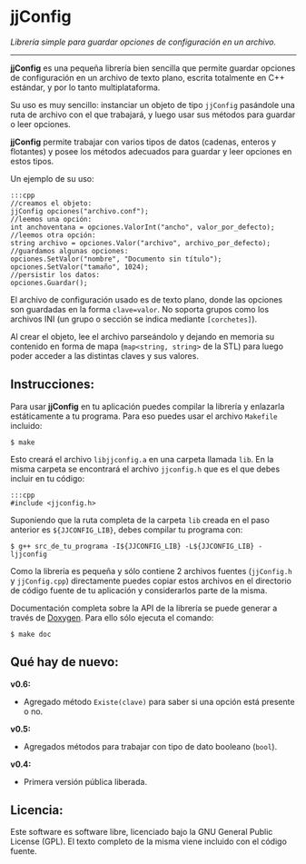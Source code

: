 jjConfig
========

_Librería simple para guardar opciones de configuración en un archivo._

---

**jjConfig** es una pequeña librería bien sencilla que permite guardar opciones de configuración en un archivo de texto plano, escrita totalmente en C++ estándar, y por lo tanto multiplataforma.

Su uso es muy sencillo: instanciar un objeto de tipo `jjConfig` pasándole una ruta de archivo con el que trabajará, y luego usar sus métodos para guardar o leer opciones.

**jjConfig** permite trabajar con varios tipos de datos (cadenas, enteros y flotantes) y posee los métodos adecuados para guardar y leer opciones en estos tipos.

Un ejemplo de su uso:

    :::cpp
    //creamos el objeto:
    jjConfig opciones("archivo.conf");
    //leemos una opción:
    int anchoventana = opciones.ValorInt("ancho", valor_por_defecto);
    //leemos otra opción:
    string archivo = opciones.Valor("archivo", archivo_por_defecto);
    //guardamos algunas opciones:
    opciones.SetValor("nombre", "Documento sin título");
    opciones.SetValor("tamaño", 1024);
    //persistir los datos:
    opciones.Guardar();

El archivo de configuración usado es de texto plano, donde las opciones son guardadas en la forma `clave=valor`. No soporta grupos como los archivos INI (un grupo o sección se indica mediante `[corchetes]`).

Al crear el objeto, lee el archivo parseándolo y dejando en memoria su contenido en forma de mapa (`map<string, string>` de la STL) para luego poder acceder a las distintas claves y sus valores.


Instrucciones:
-------------

Para usar **jjConfig** en tu aplicación puedes compilar la librería y enlazarla estáticamente a tu programa. Para eso puedes usar el archivo `Makefile` incluido:

    $ make

Esto creará el archivo `libjjconfig.a` en una carpeta llamada `lib`. En la misma carpeta se encontrará el archivo `jjconfig.h` que es el que debes incluir en tu código:

    :::cpp
    #include <jjconfig.h>

Suponiendo que la ruta completa de la carpeta `lib` creada en el paso anterior es `${JJCONFIG_LIB}`, debes compilar tu programa con:

    $ g++ src_de_tu_programa -I${JJCONFIG_LIB} -L${JJCONFIG_LIB} -ljjconfig

Como la librería es pequeña y sólo contiene 2 archivos fuentes (`jjConfig.h` y `jjConfig.cpp`) directamente puedes copiar estos archivos en el directorio de código fuente de tu aplicación y considerarlos parte de la misma.

Documentación completa sobre la API de la librería se puede generar a través de [Doxygen](http://www.doxygen.org/index.html). Para ello sólo ejecuta el comando:

    $ make doc


Qué hay de nuevo:
----------------

**v0.6:**

* Agregado método `Existe(clave)` para saber si una opción está presente o no.

**v0.5:**

* Agregados métodos para trabajar con tipo de dato booleano (`bool`).

**v0.4:**

* Primera versión pública liberada.


Licencia:
--------

Este software es software libre, licenciado bajo la GNU General Public License (GPL). El texto completo de la misma viene incluido con el código fuente.
